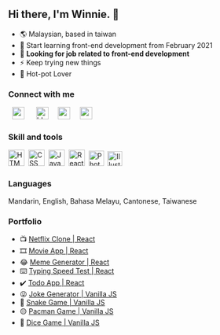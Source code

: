 ## Hi there, I'm Winnie. 👋

- 🌎 Malaysian, based in taiwan
- 🌱 Start learning front-end development from February 2021
- 🔨 **Looking for job related to front-end development**
- ⚡ Keep trying new things
- 🍲 Hot-pot Lover 

### Connect with me
&nbsp;&nbsp;<a href="mailto:winnieong0609@gmail.com"><img alt="medium" width="25" src="https://user-images.githubusercontent.com/49323767/116335304-3c040300-a809-11eb-9398-229b60be6812.png"></a>&nbsp;&nbsp;&nbsp;&nbsp;&nbsp;
<a href="/"><img alt="blog" width="25" src="https://user-images.githubusercontent.com/49323767/116332621-b2eacd00-a804-11eb-938f-491b553975f5.png"></a>&nbsp;&nbsp;&nbsp;&nbsp;
<a href="https://codepen.io/huiniong"><img alt="codepen" width="25" src="https://user-images.githubusercontent.com/49323767/116332628-b41bfa00-a804-11eb-9a3d-68c360bba813.png"></a>&nbsp;&nbsp;&nbsp;&nbsp;
<a href="https://medium.com/huini"><img alt="medium" width="25" src="https://user-images.githubusercontent.com/49323767/116332626-b3836380-a804-11eb-84fe-67bd644423c0.png"></a>

### Skill and tools
<img alt="HTML 5" width="33" src="https://user-images.githubusercontent.com/49323767/116334207-68b71b00-a807-11eb-8ba1-0bfd9315fe8f.png">&nbsp;&nbsp;<img alt="CSS" width="33" src="https://user-images.githubusercontent.com/49323767/116334209-694fb180-a807-11eb-81b1-d135ecc3adf6.png">&nbsp;&nbsp;<img alt="JavaScript" width="33" src="https://user-images.githubusercontent.com/49323767/116334187-60f77680-a807-11eb-8667-4a0a4737605a.png">&nbsp;&nbsp;<img alt="React JS" width="33" src="https://user-images.githubusercontent.com/49323767/116334204-6785ee00-a807-11eb-9717-da44cff9e9cd.png">&nbsp;&nbsp;<img alt="Photoshop" width="31" src="https://user-images.githubusercontent.com/49323767/116334750-4eca0800-a808-11eb-9a5b-9c104a432660.png">&nbsp;&nbsp;<img alt="Illustrator" width="30" src="https://user-images.githubusercontent.com/49323767/116334666-2e9a4900-a808-11eb-8126-70eaf8f2cefd.png">&nbsp;&nbsp;

### Languages
Mandarin, English, Bahasa Melayu, Cantonese, Taiwanese

### Portfolio
 * 📺 [Netflix Clone | React](https://github.com/Winnie0609/netflix-clone-react)  
 * 🎞️ [Movie App | React](https://github.com/Winnie0609/movie-app)  
 * 😂 [Meme Generator | React](https://github.com/Winnie0609/meme-generator)  
 * ⌨️ [Typing Speed Test | React](https://github.com/Winnie0609/speed-test-app)  
 * ✔️ [Todo App | React](https://github.com/Winnie0609/todo-app)  
 * 😜 [Joke Generator | Vanilla JS](https://github.com/Winnie0609/joke-generator)  
 * 🐍 [Snake Game | Vanilla JS](https://github.com/Winnie0609/snake-game)  
 * 🟡 [Pacman Game | Vanilla JS](https://github.com/Winnie0609/pacman-game)  
 * 🎲 [Dice Game | Vanilla JS](https://github.com/Winnie0609/dice-game)  

<!--
**Winnie0609/winnie0609** is a ✨ _special_ ✨ repository because its `README.md` (this file) appears on your GitHub profile.

- 🔭 I’m currently working on ...
- 🌱 I’m currently learning ...
- 👯 I’m looking to collaborate on ...
- 🤔 I’m looking for help with ...
- 💬 Ask me about ...
- 📫 How to reach me: ...
- 😄 Pronouns: ...
- ⚡ Fun fact: ...
-->

